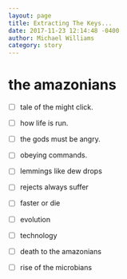 ```yaml
---
layout: page
title: Extracting The Keys...
date: 2017-11-23 12:14:48 -0400
author: Michael Williams
category: story
---
```

# the amazonians 

- [ ] tale of the might click.
- [ ] how life is run.
- [ ] the gods must be angry.
- [ ] obeying commands.
- [ ] lemmings like dew drops
- [ ] rejects always suffer
- [ ] faster or die
- [ ] evolution
- [ ] technology
- [ ] death to the amazonians
- [ ] rise of the microbians
 